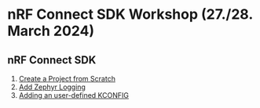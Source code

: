 # nRF Connect SDK Workshop (27./28. March 2024)

## nRF Connect SDK 
1) [Create a Project from Scratch](https://github.com/ChrisKurz/nRF_Connect_SDK/blob/main/doc/NCSv2.6.0_01_ProjectFromScratch.md)
2) [Add Zephyr Logging](https://github.com/ChrisKurz/nRF_Connect_SDK/blob/main/doc/NCSv2.6.0_02_ZephyrLogging.md)
3) [Adding an user-defined KCONFIG](https://github.com/ChrisKurz/nRF_Connect_SDK/blob/main/doc/NCSv2.6.0_03_User-Defined_KCONFIG.md)
